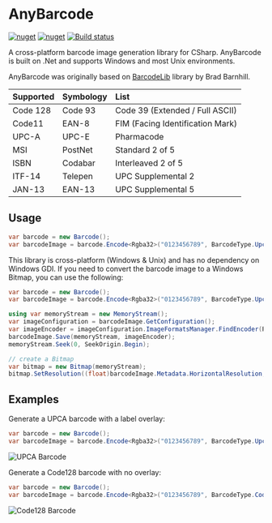 # AnyBarcode
[![nuget](https://img.shields.io/nuget/v/AnyBarcode.svg)](https://www.nuget.org/packages/AnyBarcode/)
[![nuget](https://img.shields.io/nuget/dt/AnyBarcode.svg)](https://www.nuget.org/packages/AnyBarcode/)
[![Build status](https://ci.appveyor.com/api/projects/status/wgp09j4vbwnivgmu?svg=true)](https://ci.appveyor.com/project/MichaelBrown/AnyBarcode)

A cross-platform barcode image generation library for CSharp. AnyBarcode is built on .Net and supports Windows and most Unix environments.

AnyBarcode was originally based on [BarcodeLib](https://github.com/barnhill/barcodelib) library by Brad Barnhill.

|   Supported   |  Symbology    | List  |
| :------------- | :------------- | :-----|
| Code 128      | Code 93       | Code 39 (Extended / Full ASCII) |
| Code11        | EAN-8         | FIM (Facing Identification Mark) |
| UPC-A         | UPC-E         | Pharmacode   |
| MSI           | PostNet       | Standard 2 of 5 |
| ISBN          | Codabar       | Interleaved 2 of 5 |
| ITF-14        | Telepen       | UPC Supplemental 2 |
| JAN-13        | EAN-13        | UPC Supplemental 5 |

## Usage

```csharp
var barcode = new Barcode();
var barcodeImage = barcode.Encode<Rgba32>("0123456789", BarcodeType.Upca, 290, 120);
```

This library is cross-platform (Windows & Unix) and has no dependency on Windows GDI. If you need to convert the barcode image to a Windows Bitmap, you can use the following:

```csharp
var barcode = new Barcode();
var barcodeImage = barcode.Encode<Rgba32>("0123456789", BarcodeType.Upca);

using var memoryStream = new MemoryStream();
var imageConfiguration = barcodeImage.GetConfiguration();
var imageEncoder = imageConfiguration.ImageFormatsManager.FindEncoder(PngFormat.Instance);
barcodeImage.Save(memoryStream, imageEncoder);
memoryStream.Seek(0, SeekOrigin.Begin);

// create a Bitmap
var bitmap = new Bitmap(memoryStream);
bitmap.SetResolution((float)barcodeImage.Metadata.HorizontalResolution, (float)barcodeImage.Metadata.VerticalResolution);
```

## Examples

Generate a UPCA barcode with a label overlay:
```csharp
var barcode = new Barcode();
var barcodeImage = barcode.Encode<Rgba32>("0123456789", BarcodeType.Upca, 290, 120, true);
```
![UPCA Barcode](https://github.com/replaysMike/AnyBarcode/wiki/barcodes/upca.png)

Generate a Code128 barcode with no overlay:
```csharp
var barcode = new Barcode();
var barcodeImage = barcode.Encode<Rgba32>("0123456789", BarcodeType.Code128, 290, 60);
```
![Code128 Barcode](https://github.com/replaysMike/AnyBarcode/wiki/barcodes/code128.png)

